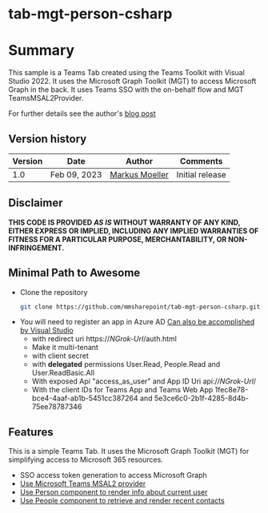 # tab-mgt-person-csharp

# Summary

This sample is a Teams Tab created using the Teams Toolkit with Visual Studio 2022. It uses the Microsoft Graph Toolkit (MGT) to access Microsoft Graph in the back.
It uses Teams SSO with the on-behalf flow and MGT TeamsMSAL2Provider.

For further details see the author's [blog post](https://mmsharepoint.wordpress.com/2021/09/01/microsoft-graph-toolkit-in-a-teams-application-with-yo-teams-and-sso/)

## Version history

Version|Date|Author|Comments
-------|----|----|--------
1.0|Feb 09, 2023|[Markus Moeller](https://twitter.com/moeller2_0)|Initial release

## Disclaimer

**THIS CODE IS PROVIDED *AS IS* WITHOUT WARRANTY OF ANY KIND, EITHER EXPRESS OR IMPLIED, INCLUDING ANY IMPLIED WARRANTIES OF FITNESS FOR A PARTICULAR PURPOSE, MERCHANTABILITY, OR NON-INFRINGEMENT.**

## Minimal Path to Awesome
- Clone the repository
    ```bash
    git clone https://github.com/mmsharepoint/tab-mgt-person-csharp.git
- You will need to register an app in Azure AD [Can also be accomplished by Visual Studio](https://learn.microsoft.com/en-us/microsoftteams/platform/toolkit/add-single-sign-on?pivots=visual-studio&WT.mc_id=M365-MVP-5004617#add-sso-to-teams-app-for-visual-studio)
  - with redirect uri https://_NGrok-Url_/auth.html
  - Make it multi-tenant
  - with client secret
  - with **delegated** permissions User.Read, People.Read and User.ReadBasic.All
  - With exposed Api "access_as_user" and App ID Uri api://_NGrok-Url_/<App ID>
  - With the client IDs for Teams App and Teams Web App 1fec8e78-bce4-4aaf-ab1b-5451cc387264 and 5e3ce6c0-2b1f-4285-8d4b-75ee78787346
  
## Features
This is a simple Teams Tab. It uses the Microsoft Graph Toolkit (MGT) for simplifying access to Microsoft 365 resources.
* SSO access token generation to access Microsoft Graph
* [Use Microsoft Teams MSAL2 provider](https://learn.microsoft.com/en-us/graph/toolkit/providers/teams-msal2?tabs=html&WT.mc_id=M365-MVP-5004617)
* [Use Person component to render info about current user](https://learn.microsoft.com/en-us/graph/toolkit/components/person?WT.mc_id=M365-MVP-5004617)
* [Use People component to retrieve and render recent contacts](https://learn.microsoft.com/en-us/graph/toolkit/components/people?WT.mc_id=M365-MVP-5004617)

